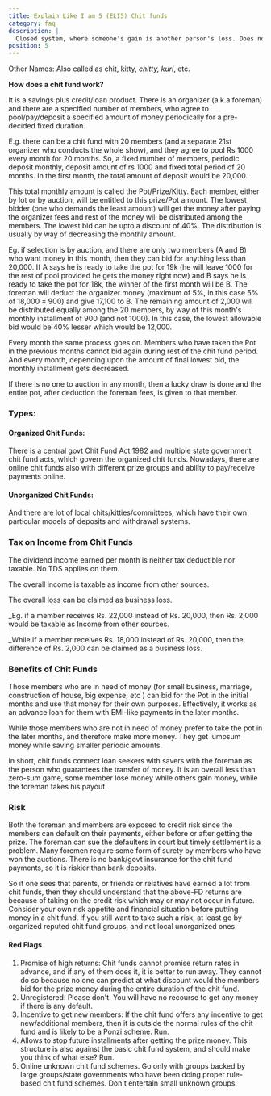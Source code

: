 ```yaml
---
title: Explain Like I am 5 (ELI5) Chit funds
category: faq
description: |
  Closed system, where someone's gain is another person's loss. Does not scale with corpus size. Has litle to no regulatory oversight. Stay away.
position: 5
---
```


Other Names: Also called as chit, kitty, _chitty, kuri_, etc.

**How does a chit fund work?**

It is a savings plus credit/loan product. There is an organizer (a.k.a foreman) and there are a specified number of members, who agree to pool/pay/deposit a specified amount of money periodically for a pre-decided fixed duration.

E.g. there can be a chit fund with 20 members (and a separate 21st organizer who conducts the whole show), and they agree to pool Rs 1000 every month for 20 months. So, a fixed number of members, periodic deposit monthly, deposit amount of rs 1000 and fixed total period of 20 months.
In the first month, the total amount of deposit would be 20,000.

This total monthly amount is called the Pot/Prize/Kitty. Each member, either by lot or by auction, will be entitled to this prize/Pot amount. The lowest bidder (one who demands the least amount) will get the money after paying the organizer fees and rest of the money will be distributed among the members. The lowest bid can be upto a discount of 40%. The distribution is usually by way of decreasing the monthly amount.

Eg. if selection is by auction, and there are only two members (A and B) who want money in this month, then they can bid for anything less than 20,000. If A says he is ready to take the pot for 19k (he will leave 1000 for the rest of pool provided he gets the money right now) and B says he is ready to take the pot for 18k, the winner of the first month will be B. The foreman will deduct the organizer money (maximum of 5%, in this case 5% of 18,000 = 900) and give 17,100 to B. The remaining amount of 2,000 will be distributed equally among the 20 members, by way of this month's monthly installment of 900 (and not 1000).
In this case, the lowest allowable bid would be 40% lesser which would be 12,000.

Every month the same process goes on. Members who have taken the Pot in the previous months cannot bid again during rest of the chit fund period. And every month, depending upon the amount of final lowest bid, the monthly installment gets decreased.

If there is no one to auction in any month, then a lucky draw is done and the entire pot, after deduction the foreman fees, is given to that member.

### Types:

#### Organized Chit Funds:

There is a central govt Chit Fund Act 1982 and multiple state government chit fund acts, which govern the organized chit funds. Nowadays, there are online chit funds also with different prize groups and ability to pay/receive payments online.

#### Unorganized Chit Funds:

And there are lot of local chits/kitties/committees, which have their own particular models of deposits and withdrawal systems.

### Tax on Income from Chit Funds

The dividend income earned per month is neither tax deductible nor taxable. No TDS applies on them.

The overall income is taxable as income from other sources.

The overall loss can be claimed as business loss.

\_Eg. if a member receives Rs. 22,000 instead of Rs. 20,000, then Rs. 2,000 would be taxable as Income from other sources.

\_While if a member receives Rs. 18,000 instead of Rs. 20,000, then the difference of Rs. 2,000 can be claimed as a business loss.

### Benefits of Chit Funds

Those members who are in need of money (for small business, marriage, construction of house, big expense, etc ) can bid for the Pot in the initial months and use that money for their own purposes. Effectively, it works as an advance loan for them with EMI-like payments in the later months.

While those members who are not in need of money prefer to take the pot in the later months, and therefore make more money. They get lumpsum money while saving smaller periodic amounts.

In short, chit funds connect loan seekers with savers with the foreman as the person who guarantees the transfer of money. It is an overall less than zero-sum game, some member lose money while others gain money, while the foreman takes his payout.

### Risk

Both the foreman and members are exposed to credit risk since the members can default on their payments, either before or after getting the prize. The foreman can sue the defaulters in court but timely settlement is a problem. Many foremen require some form of surety by members who have won the auctions. There is no bank/govt insurance for the chit fund payments, so it is riskier than bank deposits.

So if one sees that parents, or friends or relatives have earned a lot from chit funds, then they should understand that the above-FD returns are because of taking on the credit risk which may or may not occur in future. Consider your own risk appetite and financial situation before putting money in a chit fund. If you still want to take such a risk, at least go by organized reputed chit fund groups, and not local unorganized ones.

#### Red Flags

1. Promise of high returns: Chit funds cannot promise return rates in advance, and if any of them does it, it is better to run away. They cannot do so because no one can predict at what discount would the members bid for the prize money during the entire duration of the chit fund.
2. Unregistered: Please don't. You will have no recourse to get any money if there is any default.
3. Incentive to get new members: If the chit fund offers any incentive to get new/additional members, then it is outside the normal rules of the chit fund and is likely to be a Ponzi scheme. Run.
4. Allows to stop future installments after getting the prize money. This structure is also against the basic chit fund system, and should make you think of what else? Run.
5. Online unknown chit fund schemes. Go only with groups backed by large groups/state governments who have been doing proper rule-based chit fund schemes. Don't entertain small unknown groups.
